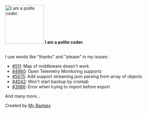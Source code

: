 <img src="https://my-badges.github.io/my-badges/polite-coder.png" alt="I am a polite coder." title="I am a polite coder." width="128">
<strong>I am a polite coder.</strong>
<br><br>

I use words like "thanks" and "please" in my issues:

- <a href="https://github.com/ZijianHe/koa-router/issues/511">#511</a>: Map of middleware doesn't work
- <a href="https://github.com/hyperledger/fabric/issues/4860">#4860</a>: Open Telemetry Monitoring supports
- <a href="https://github.com/denoland/std/issues/5675">#5675</a>: Add support streaming json parsing from array of objects
- <a href="https://github.com/prisma/prisma1/issues/4042">#4042</a>: Won't start backup by crontab
- <a href="https://github.com/prisma/prisma1/issues/3986">#3986</a>: Error when trying to import before export

 And many more...


Created by <a href="https://github.com/my-badges/my-badges">My Badges</a>